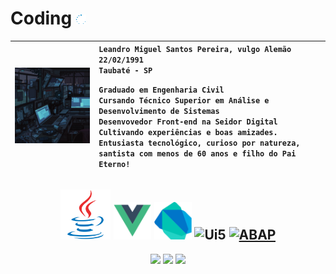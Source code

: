 # Coding  ![Alt Text](img/lazyload.gif)


| ![Alt Text](img/gif022.gif) | `Leandro Miguel Santos Pereira, vulgo Alemão`</br>`22/02/1991`</br>`Taubaté - SP`</p>`Graduado em Engenharia Civil`<br>`Cursando Técnico Superior em Análise e Desenvolvimento de Sistemas`</br>`Desenvovedor Front-end na Seidor Digital` <br> `Cultivando experiências e boas amizades.`<br>`Entusiasta tecnológico, curioso por natureza, santista com menos de 60 anos e filho do Pai Eterno!` |
| :-------------------------- | :----------------------------------------------------------------------------------------------------------------------------------------------------------------------------------------------------------------------------------------------------------------------------------------------------------------------------------------------------------------------------------------------------- |
  <h2 align="center">
    <a target="_blank"href="https://github.com/leandro-miguel/JAVA" alt="My repository Java">
    <img height="80" src=https://raw.githubusercontent.com/devicons/devicon/7a4ca8aa871d6dca81691e018d31eed89cb70a76/icons/java/java-original.svg alt="Java"/></a>
    <!-- <img height="60" src=https://raw.githubusercontent.com/devicons/devicon/7a4ca8aa871d6dca81691e018d31eed89cb70a76/icons/git/git-original.svg alt="Git"/> -->
     <a target="_blank"href="https://github.com/leandro-miguel/VUE" alt="My repository VUE">
    <img height="60" src=https://raw.githubusercontent.com/devicons/devicon/7a4ca8aa871d6dca81691e018d31eed89cb70a76/icons/vuejs/vuejs-original.svg alt="VUE"/></a>
    <!-- <img height="60" src=https://raw.githubusercontent.com/devicons/devicon/7a4ca8aa871d6dca81691e018d31eed89cb70a76/icons/linux/linux-original.svg alt="Linux"/> -->
    <!-- <img height="60" src=https://desenvolvimentoaberto.files.wordpress.com/2016/11/logoazuresql.png alt="Sql"/> -->
    <a target="_blank"href="https://github.com/leandro-miguel/DART" alt="My repository DART">
    <img height="60" src=https://raw.githubusercontent.com/devicons/devicon/master/icons/dart/dart-original.svg alt="DART"/></a>
    <img height="60" src=https://sap.github.io/ui5-tooling/images/UI5_logo_wide.png alt="Ui5"/>
     <a target="_blank"href="https://github.com/leandro-miguel/ABAP" alt="My repository ABAP">
    <img height="60" src=https://logowiki.net/wp-content/uploads/imgp/abap-Logo-1-3323.jpg alt="ABAP"/></a>
    </h2>

<p align="center">
  <a target="_blank"href="mailto:miguel.apmbb@gmail.com" alt="Outlook">
  <img src="https://img.shields.io/badge/-email-0072c6?style=flat-square&labelColor=0072c6&logo=gmail&logoColor=white&link="miguel.apmbb@gmail.com" /></a> 

  <a target="_blank" href="https://www.linkedin.com/in/leandropereiraa/" alt="Linkedin">
  <img src="https://img.shields.io/badge/-linkedin-0e76a8?style=flat-square&logo=Linkedin&logoColor=white"/></a>

  <a target="_blank" href="https://www.instagram.com/leandro_miguel_pereira22/" alt="Instagram">
  <img src="https://img.shields.io/badge/-instagram-DF0174?style=flat-square&labelColor=DF0174&logo=instagram&logoColor=white"/></a>